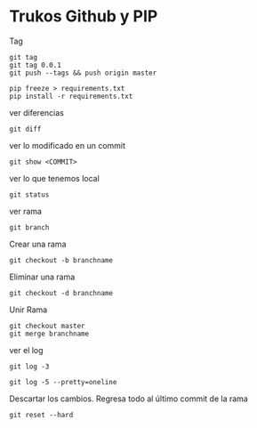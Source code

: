 # Trukos Github y PIP

Tag
```
git tag 
git tag 0.0.1
git push --tags && push origin master
```

```
pip freeze > requirements.txt
pip install -r requirements.txt
```

ver diferencias
```
git diff
```

ver lo modificado en un commit
```
git show <COMMIT>
```

ver lo que tenemos local
```
git status
```

ver rama
```
git branch
```

Crear una rama
```
git checkout -b branchname
```

Eliminar una rama
```
git checkout -d branchname
```

Unir Rama
```
git checkout master
git merge branchname
```

ver el log
```
git log -3
```
```
git log -5 --pretty=oneline
```

Descartar los cambios. Regresa todo al último commit de la rama
```
git reset --hard
```
